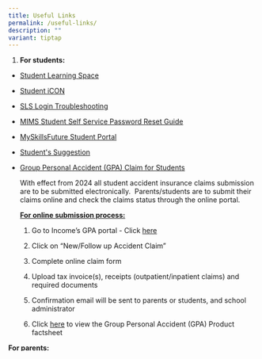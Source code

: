 ```yaml
---
title: Useful Links
permalink: /useful-links/
description: ""
variant: tiptap
---
```

<ol data-tight="true" class="tight">
<li>
<p><strong>For students:</strong>
</p>
</li>
</ol>
<ul>
<li>
<p><a href="https://vle.learning.moe.edu.sg/login" rel="noopener noreferrer nofollow" target="_blank">Student Learning Space</a>
</p>
</li>
<li>
<p><a href="https://workspace.google.com/dashboard" rel="noopener noreferrer nofollow" target="_blank">Student iCON</a>&nbsp;</p>
</li>
<li>
<p><a href="https://www.learning.moe.edu.sg/login-troubleshooting/authentication/index/" rel="noopener noreferrer nofollow" target="_blank">SLS Login Troubleshooting</a>
</p>
</li>
<li>
<p><a href="/files/MIMS_Student_Self_Reset_Password_Guide.pdf" rel="noopener noreferrer nofollow" target="_blank">MIMS Student Self Service Password Reset Guide</a>
</p>
</li>
<li>
<p><a href="https://www.myskillsfuture.gov.sg/content/student/en/secondary/about/myskillsfuture-for-students.html" rel="noopener noreferrer nofollow" target="_blank">MySkillsFuture Student Portal</a>
</p>
</li>
<li>
<p><a href="https://goo.gl/forms/UGXwIkzbzdlH7uxi1" rel="noopener noreferrer nofollow" target="_blank">Student's Suggestion</a>
</p>
</li>
<li>
<p><a href="https://studentgpa.incomegroupins.com.sg/#/" rel="noopener noreferrer nofollow" target="_blank">Group Personal Accident (GPA) Claim for Students</a>
</p>
<p>With effect from 2024 all student accident insurance claims submission
are to be submitted electronically.&nbsp; Parents/students are to submit
their claims online and check the claims status through the online portal.</p>
<p><strong><u>For online submission process:</u></strong>
</p>
<ol data-tight="true" class="tight">
<li>
<p>Go to Income’s GPA portal - Click <a href="https://studentgpa.incomegroupins.com.sg/#/" rel="noopener noreferrer nofollow" target="_blank">here</a>
</p>
</li>
<li>
<p>Click on “New/Follow up Accident Claim”</p>
</li>
<li>
<p>Complete online claim form</p>
</li>
<li>
<p>Upload tax invoice(s), receipts (outpatient/inpatient claims) and required
documents</p>
</li>
<li>
<p>Confirmation email will be sent to parents or students, and school administrator</p>
</li>
<li>
<p>Click <a href="/files/Product_Fact_Sheet_Year_2024_Group_Personal_Accident.pdf" rel="noopener noreferrer nofollow" target="_blank">here</a> to
view the&nbsp;Group Personal Accident (GPA) Product factsheet</p>
</li>
</ol>
</li>
</ul>
<p><strong>For parents:</strong>
</p>
<ul data-tight="true" class="tight">
<li>
<p><a href="https://www.youtube.com/watch?v=tW9jwyuovOo&amp;feature=youtu.be" rel="noopener noreferrer nofollow" target="_blank">Parents Gateway</a>
</p>
</li>
<li>
<p><a href="https://www.moe.gov.sg/" rel="noopener noreferrer nofollow" target="_blank">MOE Website</a>
</p>
</li>
<li>
<p><a href="https://online.fliphtml5.com/obrr/qkde/#p=1" rel="noopener noreferrer nofollow" target="_blank">WE STories 2022 Flipbook</a>
</p>
</li>
</ul>
<p><strong>For teachers:</strong>
</p>
<ul>
<li>
<p><a href="https://icon.moe.edu.sg/" rel="noopener noreferrer nofollow" target="_blank">iCON 2.0</a>
</p>
</li>
<li>
<p><a href="https://idm.opal2.moe.edu.sg/account/login?returnUrl=%2Fconnect%2Fauthorize%2Fcallback%3Fresponse_type%3Dcode%26client_id%3DOpal2WebApp%26state%3DZ50qVn3mvgscXk9qyyrAU4flTgikrcMc2Dikh8ZyDpkqA%26redirect_uri%3Dhttps%253A%252F%252Fwww.opal2.moe.edu.sg%252Fapp%252Findex.html%26scope%3Droles%2520profile%2520cxprofile%2520openid%2520cxDomainInternalApi%26code_challenge%3Duw7Jj9AGCV_YAGsbtXKRMgve9OG_JUZVPf24T6MUtRs%26code_challenge_method%3DS256%26nonce%3DZ50qVn3mvgscXk9qyyrAU4flTgikrcMc2Dikh8ZyDpkqA" rel="noopener noreferrer nofollow" target="_blank">OPAL 2.0</a>
</p>
</li>
<li>
<p><a href="https://idp.mims.moe.gov.sg/nidp/saml2/sso" rel="noopener noreferrer nofollow" target="_blank">MIMS</a>
</p>
</li>
<li>
<p><a href="https://iexams.seab.gov.sg/sso/login?service=https%3A%2F%2Fiexams.seab.gov.sg%2Fsso%2Foauth2.0%2FcallbackAuthorize%3Fclient_id%3Diexams2-prod%26redirect_uri%3Dhttps%253A%252F%252Fiexams.seab.gov.sg%252Fiexams2%252Flogin%252Foauth2%252Fcode%252Fiexams2-prod%26response_type%3Dcode%26client_name%3DCasOAuthClient" rel="noopener noreferrer nofollow" target="_blank">iExams2</a>
</p>
</li>
<li>
<p><a href="https://intranet.moe.gov.sg/Pages/Home.aspx" rel="noopener noreferrer nofollow" target="_blank">MOE Intranet</a>
</p>
</li>
<li>
<p><a href="https://idp.mims.moe.gov.sg/nidp/saml2/sso?SAMLRequest=fZHNbsIwEIRfJdp7%2FtwGkIWDaBEqElURhB56M8YQ08ROvU7Ux29IQIIeOHq9387uzHjyWxZeIy0qoxnEQQSe1MLslT4y2GZzfwSTdIy8LEhFp7XL9Vr%2B1BKd14Iaaf%2FDoLaaGo4KqealROoE3Uzfl5QEEa2scUaYArwporSulXo1GutS2o20jRJyu14yyJ2rkIYhityYQhjxXSkXlEYGR9MEeAzPWiGiAW%2FWLqA0d93SV07tq6BUJd4iui12HOnBubFCdmcwcLaW4C1mDLhIToeTPOyeVB4lPB7y50EyIELtOIlbRxa44oiqkQwOvMAzhVjLhUbHtWNAIhL7ceTHSRbFNE4oGQVkOPgCb3U5%2FUXp3tJHPu36JqRvWbbyVx%2BbDLzPazRtA1yCoJ26vU3g8WB%2BtR3Sf%2Bbe2zUOb%2Benl%2Bd97ukf&amp;RelayState=https%3A%2F%2Fschoolcockpit.moe.gov.sg%2FCP%2Fscapp%2Fsecurity&amp;SigAlg=http%3A%2F%2Fwww.w3.org%2F2001%2F04%2Fxmldsig-more%23rsa-sha256&amp;Signature=W2PTr%2F6B6jf%2FbyffjJGwQD%2FK5sgDpUKKNBd%2B6F4%2FvLCIw0SCKfWpwF4OUExf9f0cn2v3XNlN9XQjDo3lt5F%2FnSoFXMGZVqWqyCuOk2146%2Fm3JCq0byaBYRqzkCgZejZ6X0BduPN1MkIWicMTjL5iuRMgzPjz9s5oWewyQmdtcCmDorvBdUnIZVLvxef%2Bzz6h5Tg%2BvSEqnnHpHnSPETDVtZeRu73YhiDpYhsHxwV9IFBDbSQKMzuSFz8IP0rcWvvE5wUTRvdaPi83HiQV4SUyjmRp0ZKlI6yK5uehFBTqIeWNSf%2BSxlr4VnBUCMMG0XdTiuOOIaTUuyq8YStQrqjsrebkLAprwhGO5q0KYeaFU3xlBL33uGg35qOs3EPBboxEA6iDAtgsALRBFeTXoVf6c9oN4VA2amEr6KxWwEh5ESiTUYDbMDHnY%2Bvl3yyyGyZv83mwfFalVLMi4DRzk9t7dLPFxpOfiTtzs05V%2FUtFs9PZF9xrOkb7GhOcXrG%2B%2Bmi3lVrYJ4ZvJY%2B88NP04ZjL2HDWze3j3eDhdrw4Bzofn2DVKUacnI%2BVsLj5f%2BfBHLRIy5e282wM0X4v0tOP95BRHaIXWI4J1SuCpBKfI4Qzq3RTfIVPQ6HFojtxKbHNgvCCU7e5rOvXhAfRnYSjlsJJexNn%2FgKqN4p0oz%2F2UW9cq7I%3D" rel="noopener noreferrer nofollow" target="_blank">School Cockpit</a>
</p>
</li>
<li>
<p><a href="https://www.hrp.gov.sg/hrp/#/landing-employee" rel="noopener noreferrer nofollow" target="_blank">HRP</a>
</p>
</li>
<li>
<p><a href="http://w1121padmw01663.schools.moe.edu.sg/figi/" rel="noopener noreferrer nofollow" target="_blank">FIGI</a>
</p>
</li>
<li>
<p><a href="https://sites.google.com/view/hpps-ict/" rel="noopener noreferrer nofollow" target="_blank">HPPS ICT Website</a>
</p>
</li>
</ul>
<p><strong>For vendors:</strong>
</p>
<p><em>School Bus Advertisement</em>
</p>
<p>To apply, please refer to the Service Requirements and the Application
Procedure below.</p>
<p><strong>Service Requirement</strong>
</p>
<ol data-tight="true" class="tight">
<li>
<p><a href="/files/attachment%201%20call%20for%20proposals%20by%20school%20(version%20june%202023)-updated%2030jun.pdf" rel="noopener noreferrer nofollow" target="_blank">Call for Proposal</a>
</p>
</li>
<li>
<p><a href="/files/attachment%203%20agreement%20for%20appointment%20of%20school%20bus%20operator%20(version%20june%202023).pdf" rel="noopener noreferrer nofollow" target="_blank">Agreement of Appointment for School Bus Operator</a>
</p>
</li>
</ol>
<p><strong>Application Procedure</strong>
</p>
<ol data-tight="true" class="tight">
<li>
<p>Complete the <a href="/files/attachment%202%20call%20for%20proposal%20-%20annex%20a%20(version%20june%202023)-updated.pdf" rel="noopener noreferrer nofollow" target="_blank">Call for Proposal - Annex A</a>
</p>
</li>
<li>
<p>Submit the completed Call for Proposal - Annex A by closing date, 14 July
2023 to the School's General Office.</p>
</li>
</ol>
<ul data-tight="true" class="tight">
<li>
<p>Address: 1 Holland Grove Road (S278790)</p>
</li>
<li>
<p>Contact: 64663600</p>
</li>
<li>
<p>Email: hpps@moe.edu.sg</p>
</li>
<li>
<p>Contact Person: Mr Ang Tien Hock</p>
</li>
</ul>
<p><strong>How to get there</strong>
</p>
<ul data-tight="true" class="tight">
<li>
<p>Nearest MRT is Buona Vista MRT &amp; Clementi MRT</p>
</li>
<li>
<p>Bus number: 92 (Take from Buona Vista MRT)</p>
</li>
<li>
<p>Bus number: 7, 156 &amp; 165 (Take from Clementi MRT)</p>
</li>
<li>
<p>Bus number: 61, 75<a href="https://studentgpa.incomegroupins.com.sg/#/" rel="noopener noreferrer nofollow" target="_blank">Group Personal Accident (GPA) Claim for Students</a>
</p>
</li>
</ul>
<p></p>